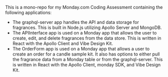 This is a mono-repo for my Monday.com Coding Assessment containing the following applications:
- The graphql-server app handles the API and data storage for fragrances. This is built in Node.js utilizing Apollo Server and MongoDB.
- The APIInterface app is used on a Monday app that allows the user to create, edit, and delete fragrances from the data store. This is written in React with the Apollo Client and Vibe Design Kit.
- The OrderForm app is used on a Monday app that allows a user to create an order for a candle sample kit. It also has options to either pull the fragrance data from a Monday table or from the graphql-server.  This is written in React with the Apollo Client, monday SDK, and Vibe Design Kit.
